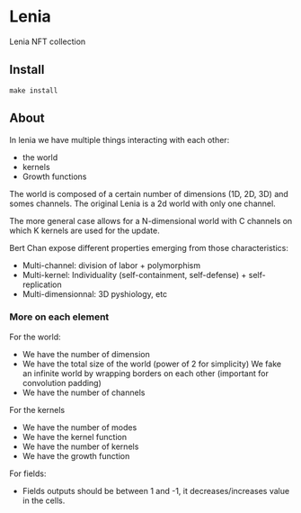 # Lenia
Lenia NFT collection 


## Install
`make install`

## About
In lenia we have multiple things interacting with each other:
- the world
- kernels
- Growth functions

The world is composed of a certain number of dimensions (1D, 2D, 3D) and somes channels. The original Lenia is a 2d world with only one channel. 

The more general case allows for a N-dimensional world with C channels on which K kernels are used for the update.

Bert Chan expose different properties emerging from those characteristics:
- Multi-channel: division of labor + polymorphism
- Multi-kernel: Individuality (self-containment, self-defense) + self-replication
- Multi-dimensionnal: 3D pyshiology, etc 

### More on each element
For the world:
- We have the number of dimension
- We have the total size of the world (power of 2 for simplicity)
We fake an infinite world by wrapping borders on each other (important 
for convolution padding)
- We have the number of channels

For the kernels
- We have the number of modes
- We have the kernel function
- We have the number of kernels
- We have the growth function

For fields:
- Fields outputs should be between 1 and -1, it decreases/increases value in the cells.